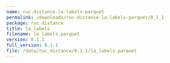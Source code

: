 ```yaml
---
name: ruc-distance-la-labels-parquet
permalink: /downloads/ruc-distance-la-labels-parquet/0_1_1
package: ruc_distance
title: la_labels
filename: la_labels.parquet
version: 0.1.1
full_version: 0.1.1
file: /data/ruc_distance/0.1.1/la_labels.parquet
---
```

